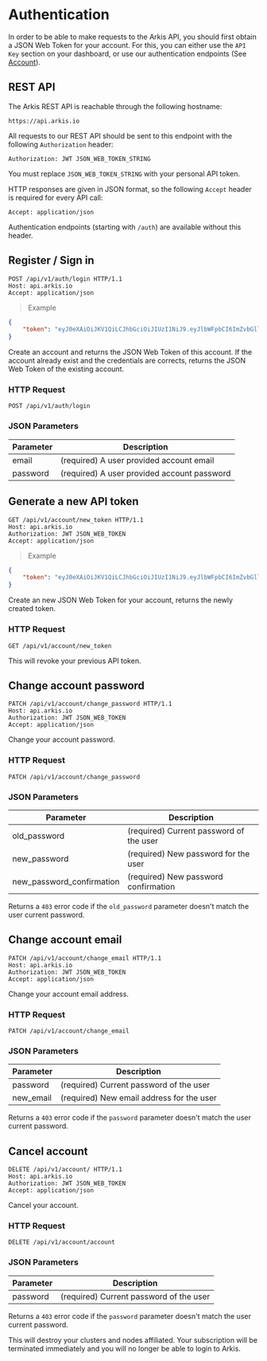 # Authentication

In order to be able to make requests to the Arkis API, you should first
obtain a JSON Web Token for your account. For this, you can either use
the `API Key` section on your dashboard, or use our authentication
endpoints (See [Account](/#account)).

## REST API

The Arkis REST API is reachable through the following hostname:

`https://api.arkis.io`

All requests to our REST API should be sent to this endpoint with the
following `Authorization` header:

`Authorization: JWT JSON_WEB_TOKEN_STRING`

<aside class="notice">
You must replace <code>JSON_WEB_TOKEN_STRING</code> with your personal API
token.
</aside>

HTTP responses are given in JSON format, so the following `Accept` header
is required for every API call:

`Accept: application/json`

<aside class="success">
Authentication endpoints (starting with <code>/auth</code>) are available
without this header.
</aside>

## Register / Sign in

```http
POST /api/v1/auth/login HTTP/1.1
Host: api.arkis.io
Accept: application/json
```

> Example

```json
{
    "token": "eyJ0eXAiOiJKV1QiLCJhbGciOiJIUzI1NiJ9.eyJlbWFpbCI6ImZvbGllYUBhcmtpcy5pbyIsImppdCI6ImJkM2QwYjYwLTBmMjEtMTFlNS1hN2RiLTFmNTM3MDNlOTVlOCIsImlhdCI6MTQzMzkwNzMyOH0.BQStzEqRlP-v0VUow6H6IppfzWHoONbHekWq3hG6YTk"
}
```

Create an account and returns the JSON Web Token of this account.
If the account already exist and the credentials are corrects,
returns the JSON Web Token of the existing account.

### HTTP Request

`POST /api/v1/auth/login`

### JSON Parameters

Parameter | Description
--------- | -----------
email | (required) A user provided account email
password | (required) A user provided account password

## Generate a new API token

```http
GET /api/v1/account/new_token HTTP/1.1
Host: api.arkis.io
Authorization: JWT JSON_WEB_TOKEN
Accept: application/json
```

> Example

```json
{
    "token": "eyJ0eXAiOiJKV1QiLCJhbGciOiJIUzI1NiJ9.eyJlbWFpbCI6ImZvbGllYUBhcmtpcy5pbyIsImppdCI6ImJkM2QwYjYwLTBmMjEtMTFlNS1hN2RiLTFmNTM3MDNlOTVlOCIsImlhdCI6MTQzMzkwNzMyOH0.BQStzEqRlP-v0VUow6H6IppfzWHoONbHekWq3hG6YTk"
}
```

Create an new JSON Web Token for your account, returns the newly created token.

### HTTP Request

`GET /api/v1/account/new_token`

<aside class="warning">
This will revoke your previous API token.
</aside>

## Change account password

```http
PATCH /api/v1/account/change_password HTTP/1.1
Host: api.arkis.io
Authorization: JWT JSON_WEB_TOKEN
Accept: application/json
```

Change your account password.

### HTTP Request

`PATCH /api/v1/account/change_password`

### JSON Parameters

Parameter | Description
--------- | -----------
old_password | (required) Current password of the user
new_password | (required) New password for the user
new_password_confirmation | (required) New password confirmation

Returns a `403` error code if the `old_password` parameter doesn't match
the user current password.

## Change account email

```http
PATCH /api/v1/account/change_email HTTP/1.1
Host: api.arkis.io
Authorization: JWT JSON_WEB_TOKEN
Accept: application/json
```

Change your account email address.

### HTTP Request

`PATCH /api/v1/account/change_email`

### JSON Parameters

Parameter | Description
--------- | -----------
password | (required) Current password of the user
new_email | (required) New email address for the user

Returns a `403` error code if the `password` parameter doesn't match
the user current password.

## Cancel account

```http
DELETE /api/v1/account/ HTTP/1.1
Host: api.arkis.io
Authorization: JWT JSON_WEB_TOKEN
Accept: application/json
```

Cancel your account.

### HTTP Request

`DELETE /api/v1/account/account`

### JSON Parameters

Parameter | Description
--------- | -----------
password | (required) Current password of the user

Returns a `403` error code if the `password` parameter doesn't match
the user current password.

<aside class="warning">
This will destroy your clusters and nodes affiliated. Your subscription will
be terminated immediately and you will no longer be able to login to Arkis.
</aside>
